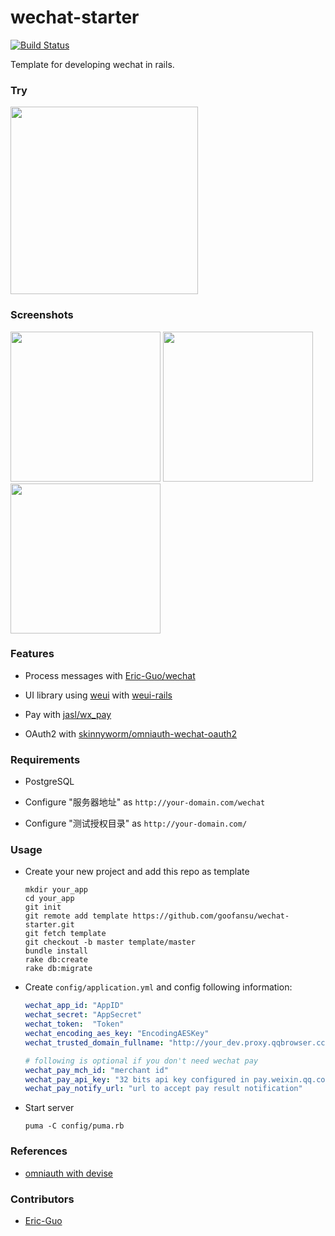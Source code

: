 # wechat-starter

[![Build Status][travis-badge]][travis]

Template for developing wechat in rails.

### Try

<img src="http://i.imgur.com/oN8jp58.png" width="300">

### Screenshots

<img src="http://i.imgur.com/u0opEfP.png" width="240">
<img src="http://i.imgur.com/urwmWZv.png" width="240">
<img src="http://i.imgur.com/UPw6FRc.png" width="240">

### Features

* Process messages with [Eric-Guo/wechat](https://github.com/Eric-Guo/wechat)

* UI library using [weui](https://github.com/weui/weui) with [weui-rails](https://github.com/Eric-Guo/weui-rails)

* Pay with [jasl/wx_pay](https://github.com/jasl/wx_pay)

* OAuth2 with [skinnyworm/omniauth-wechat-oauth2](https://github.com/skinnyworm/omniauth-wechat-oauth2)

### Requirements

* PostgreSQL

* Configure "服务器地址" as `http://your-domain.com/wechat`

* Configure "测试授权目录" as `http://your-domain.com/`

### Usage

* Create your new project and add this repo as template

    ```
    mkdir your_app
    cd your_app
    git init
    git remote add template https://github.com/goofansu/wechat-starter.git
    git fetch template
    git checkout -b master template/master
    bundle install
    rake db:create
    rake db:migrate
    ```

* Create `config/application.yml` and config following information:

    ``` yaml
    wechat_app_id: "AppID"
    wechat_secret: "AppSecret"
    wechat_token:  "Token"
    wechat_encoding_aes_key: "EncodingAESKey"
    wechat_trusted_domain_fullname: "http://your_dev.proxy.qqbrowser.cc"

    # following is optional if you don't need wechat pay
    wechat_pay_mch_id: "merchant id"
    wechat_pay_api_key: "32 bits api key configured in pay.weixin.qq.com"
    wechat_pay_notify_url: "url to accept pay result notification"
    ```

* Start server

    `puma -C config/puma.rb`

### References

* [omniauth with devise](https://github.com/plataformatec/devise/wiki/OmniAuth:-Overview)

### Contributors

* [Eric-Guo](https://github.com/Eric-Guo)


[travis-badge]: https://travis-ci.org/goofansu/wechat-starter.svg
[travis]: https://travis-ci.org/goofansu/wechat-starter
